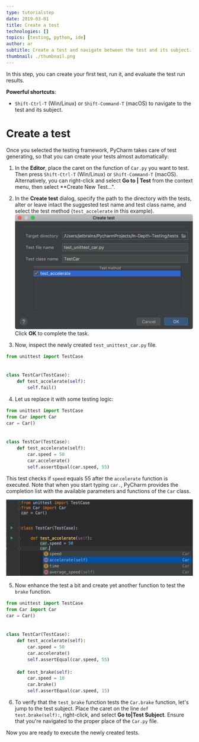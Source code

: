```yaml
---
type: tutorialstep
date: 2019-03-01
title: Create a test
technologies: []
topics: [testing, python, ide]
author: ar
subtitle: Create a test and navigate between the test and its subject.
thumbnail: ./thumbnail.png
---
```


In this step, you can create your first test, run it, and evaluate the test run results.

**Powerful shortcuts**: 
-  `Shift-Ctrl-T` (Win/Linux) or `Shift-Command-T` (macOS) to navigate to the test and its subject.

# Create a test

Once you selected the testing framework, PyCharm takes care of test generating, so that you can 
create your tests almost automatically:

1. In the **Editor**, place the caret on the function of `Car.py` you want to test. Then press 
`Shift-Ctrl-T` (Win/Linux) or `Shift-Command-T` (macOS). Alternatively, you can right-click and select
**Go to | Test** from the context menu, then select **Create New Test...".

2. In the **Create test** dialog, specify the path to the directory with the tests, alter or leave intact 
the suggested test name and test class name, and select the test method (`test_accelerate` in this example). 
 ![Create test dialog](screenshots/test_create_test_dialog.png)
Click **OK** to complete the task.

3. Now, inspect the newly created ``test_unittest_car.py`` file.

```python
from unittest import TestCase


class TestCar(TestCase):
    def test_accelerate(self):
        self.fail()
```

4. Let us replace it with some testing logic:

```python
from unittest import TestCase
from Car import Car
car = Car()
 
 
class TestCar(TestCase):
    def test_accelerate(self):
        car.speed = 50
        car.accelerate()
        self.assertEqual(car.speed, 55)
```

This test checks if `speed` equals 55 after the `accelerate` function is executed.
Note that when you start typing `car.`, PyCharm provides the completion list with the 
available parameters and functions of the `Car` class.

![Code completion](screenshots/test_code_completion.png)

5. Now enhance the test a bit and create yet another function to test the `brake` function.

```python
from unittest import TestCase
from Car import Car
car = Car()
 
 
class TestCar(TestCase):
    def test_accelerate(self):
        car.speed = 50
        car.accelerate()
        self.assertEqual(car.speed, 55)
        
    def test_brake(self):
        car.speed = 10
        car.brake()
        self.assertEqual(car.speed, 15)
```

6. To verify that the `test_brake` function tests the `Car.brake` function, let's jump to the test subject.
Place the caret on the line `def test.brake(self):`, right-click, and select **Go to|Test Subject**.
Ensure that you're navigated to the proper place of the `Car.py` file.

Now you are ready to execute the newly created tests.